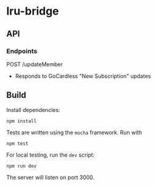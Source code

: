 # lru-bridge

## API

### Endpoints

POST    /updateMember
* Responds to GoCardless "New Subscription" updates

## Build

Install dependencies:

```npm install```

Tests are written using the `mocha` framework. Run with

```npm test```

For local testing, run the `dev` script:

```npm run dev```

The server will listen on port 3000.

